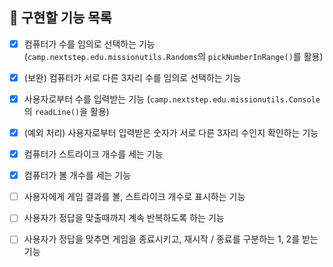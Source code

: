 ## 🚀 구현할 기능 목록

- [x] 컴퓨터가 수를 임의로 선택하는 기능 (`camp.nextstep.edu.missionutils.Randoms`의 `pickNumberInRange()`를 활용)


- [x] (보완) 컴퓨터가 서로 다른 3자리 수를 임의로 선택하는 기능


- [x] 사용자로부터 수를 입력받는 기능 (`camp.nextstep.edu.missionutils.Console`의 `readLine()`을 활용)


- [x] (예외 처리) 사용자로부터 입력받은 숫자가 서로 다른 3자리 수인지 확인하는 기능


- [x] 컴퓨터가 스트라이크 개수를 세는 기능


- [x] 컴퓨터가 볼 개수를 세는 기능


- [ ] 사용자에게 게임 결과를 볼, 스트라이크 개수로 표시하는 기능


- [ ] 사용자가 정답을 맞출때까지 계속 반복하도록 하는 기능


- [ ] 사용자가 정답을 맞추면 게임을 종료시키고, 재시작 / 종료를 구분하는 1, 2를 받는 기능